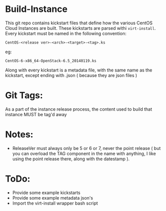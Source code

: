 # Build-Instance

This git repo contains kickstart files that define how the various CentOS Cloud Instances are built. These kickstarts are parsed withi `virt-install`. Every kickstart must be named in the following convention:

    CentOS-<release ver>-<arch>-<target>-<tag>.ks

eg:

    CentOS-6-x86_64-OpenStack-6.5_20140119.ks

Along with every kickstart is a metadata file, with the same name as the kickstart, except ending with .json ( because they are json files )

# Git Tags:

As a part of the instance release process, the content used to build that instance MUST be tag'd away 

# Notes:

*  ReleaseVer must always only be 5 or 6 or 7, never the point release ( but you can overload the TAG component in the name with anything, I like using the point release there, along with the datestamp ).

# ToDo:

* Provide some example kickstarts
* Provide some example metadata json's
* Import the virt-install wrapper bash script

